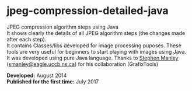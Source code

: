 # jpeg-compression-detailed-java
JPEG compression algorithm steps using Java<br>
It shows clearly the details of all JPEG algorithm steps (the changes made after each step).<br>
It contains Classes/libs developed for image processing puposes. These tools are very useful for beginners to start playing with images using Java.<br>
It was developed using pure Java language. Thanks to <a href="http://eagle.uccb.ns.ca/steve/home.html">Stephen Manley</a> (smanley@eagle.uccb.ns.ca) for his collaboration (GrafixTools)<br>

<b>Developed:</b> August 2014
<br>
<b>Published for the first time:</b> July 2017

